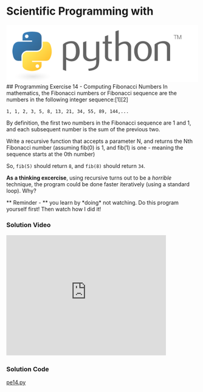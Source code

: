 # Scientific Programming with 
<img src="../../imgs/python.png"/>
## Programming Exercise 14 - Computing Fibonacci Numbers
In mathematics, the Fibonacci numbers or Fibonacci sequence are the numbers in the following integer sequence:[1][2]

```
1, 1, 2, 3, 5, 8, 13, 21, 34, 55, 89, 144,...
```

By definition, the first two numbers in the Fibonacci sequence are 1 and 1, and each subsequent number is the sum of the previous two.

Write a recursive function that accepts a parameter N, and returns the Nth Fibonacci number (assuming fib(0) is 1, and fib(1) is one - meaning the sequence starts at the 0th number)

So, `fib(5)` should return `8`, and `fib(8)` should return `34`.

**As a thinking excercise**, using recursive turns out to be a *horrible* technique, the program could be done faster iteratively (using a standard loop).  Why?

<div class="highlight">** Reminder -  ** you learn by *doing* not watching.  Do this program yourself first!  Then watch how I did it!</div>

### Solution Video
<iframe width="420" height="315" src="https://www.youtube.com/embed/OLwNMTnhP2o" frameborder="0" allowfullscreen></iframe>


### Solution Code
[pe14.py](pe14.py)



